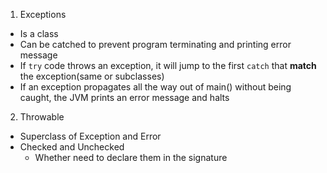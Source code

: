 1. Exceptions
  - Is a class 
  - Can be catched to prevent program terminating and printing error message
  - If `try` code throws an exception, it will jump to the first `catch` that **match** the exception(same or subclasses)
  - If an exception propagates all the way out of main() without being caught, the JVM prints an error message and halts

2. Throwable
  - Superclass of Exception and Error
  - Checked and Unchecked
    * Whether need to declare them in the signature
  
      
